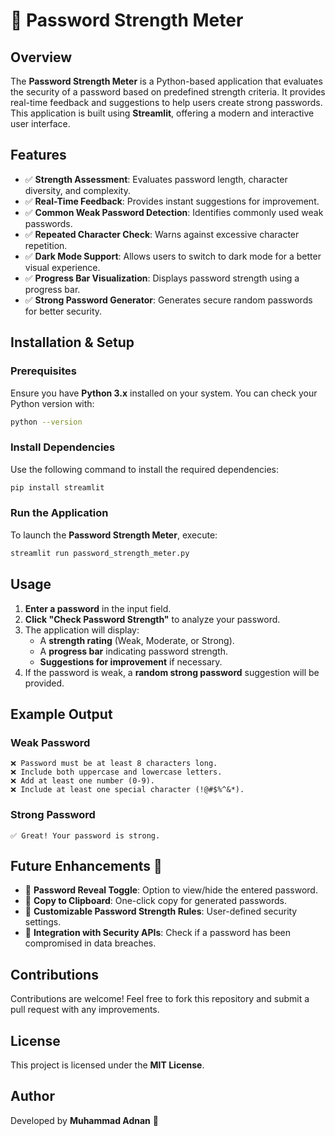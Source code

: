 # 🔐 Password Strength Meter  

## Overview  
The **Password Strength Meter** is a Python-based application that evaluates the security of a password based on predefined strength criteria. It provides real-time feedback and suggestions to help users create strong passwords. This application is built using **Streamlit**, offering a modern and interactive user interface.  

## Features  
- ✅ **Strength Assessment**: Evaluates password length, character diversity, and complexity.  
- ✅ **Real-Time Feedback**: Provides instant suggestions for improvement.  
- ✅ **Common Weak Password Detection**: Identifies commonly used weak passwords.  
- ✅ **Repeated Character Check**: Warns against excessive character repetition.  
- ✅ **Dark Mode Support**: Allows users to switch to dark mode for a better visual experience.  
- ✅ **Progress Bar Visualization**: Displays password strength using a progress bar.  
- ✅ **Strong Password Generator**: Generates secure random passwords for better security.  

## Installation & Setup  

### Prerequisites  
Ensure you have **Python 3.x** installed on your system. You can check your Python version with:  
```sh
python --version
```

### Install Dependencies  
Use the following command to install the required dependencies:  
```sh
pip install streamlit
```

### Run the Application  
To launch the **Password Strength Meter**, execute:  
```sh
streamlit run password_strength_meter.py
```

## Usage  
1. **Enter a password** in the input field.  
2. **Click "Check Password Strength"** to analyze your password.  
3. The application will display:  
   - A **strength rating** (Weak, Moderate, or Strong).  
   - A **progress bar** indicating password strength.  
   - **Suggestions for improvement** if necessary.  
4. If the password is weak, a **random strong password** suggestion will be provided.  

## Example Output  

### **Weak Password**  
```
❌ Password must be at least 8 characters long.  
❌ Include both uppercase and lowercase letters.  
❌ Add at least one number (0-9).  
❌ Include at least one special character (!@#$%^&*).  
```
  
### **Strong Password**  
```
✅ Great! Your password is strong.
```

## Future Enhancements 🚀  
- 🔹 **Password Reveal Toggle**: Option to view/hide the entered password.  
- 🔹 **Copy to Clipboard**: One-click copy for generated passwords.  
- 🔹 **Customizable Password Strength Rules**: User-defined security settings.  
- 🔹 **Integration with Security APIs**: Check if a password has been compromised in data breaches.  

## Contributions  
Contributions are welcome! Feel free to fork this repository and submit a pull request with any improvements.  

## License  
This project is licensed under the **MIT License**.  

## Author  
Developed by **Muhammad Adnan** 🚀 